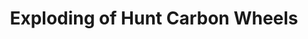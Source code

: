 ---
layout: community
category: community
title: "Exploding of Hunt Carbon Wheels"
description: "Hunt carbon wheels exploding randomly. A lot of people were saying that if it’s a bad tape job then air can enter the cavity of the rim and possibly cause this during inflation.   I am not saying that a tubeless wheel will not ever explode. I am also not saying the story about the exploding Hunt is false. The picture above shows what could be either overinflation of a tire, a failure in the carbon layup or a crash."
isTopLevel: false
isSingleLevel: false
isArticle: false
datePublished: 2022-08-13 06:53:00 +0300
dateModified: 2022-08-13 06:53:00 +0300
published: false
---